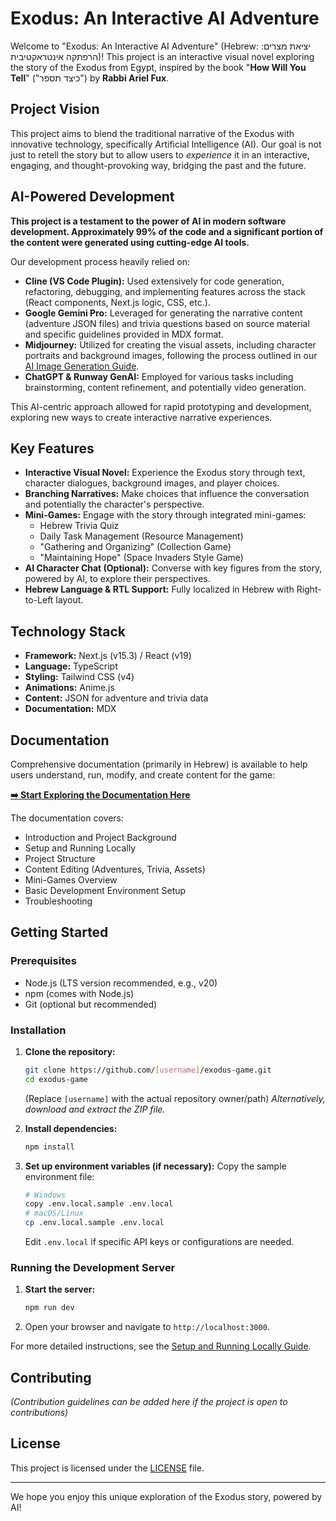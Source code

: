 # Exodus: An Interactive AI Adventure

Welcome to "Exodus: An Interactive AI Adventure" (Hebrew: יציאת מצרים: הרפתקה אינטראקטיבית)! This project is an interactive visual novel exploring the story of the Exodus from Egypt, inspired by the book "**How Will You Tell**" ("כיצד תספר") by **Rabbi Ariel Fux**.

## Project Vision

This project aims to blend the traditional narrative of the Exodus with innovative technology, specifically Artificial Intelligence (AI). Our goal is not just to retell the story but to allow users to *experience* it in an interactive, engaging, and thought-provoking way, bridging the past and the future.

## AI-Powered Development

**This project is a testament to the power of AI in modern software development. Approximately 99% of the code and a significant portion of the content were generated using cutting-edge AI tools.**

Our development process heavily relied on:

*   **Cline (VS Code Plugin):** Used extensively for code generation, refactoring, debugging, and implementing features across the stack (React components, Next.js logic, CSS, etc.).
*   **Google Gemini Pro:** Leveraged for generating the narrative content (adventure JSON files) and trivia questions based on source material and specific guidelines provided in MDX format.
*   **Midjourney:** Utilized for creating the visual assets, including character portraits and background images, following the process outlined in our [AI Image Generation Guide](/ai-docs/image-generation-guide.md).
*   **ChatGPT & Runway GenAI:** Employed for various tasks including brainstorming, content refinement, and potentially video generation.

This AI-centric approach allowed for rapid prototyping and development, exploring new ways to create interactive narrative experiences.

## Key Features

*   **Interactive Visual Novel:** Experience the Exodus story through text, character dialogues, background images, and player choices.
*   **Branching Narratives:** Make choices that influence the conversation and potentially the character's perspective.
*   **Mini-Games:** Engage with the story through integrated mini-games:
    *   Hebrew Trivia Quiz
    *   Daily Task Management (Resource Management)
    *   "Gathering and Organizing" (Collection Game)
    *   "Maintaining Hope" (Space Invaders Style Game)
*   **AI Character Chat (Optional):** Converse with key figures from the story, powered by AI, to explore their perspectives.
*   **Hebrew Language & RTL Support:** Fully localized in Hebrew with Right-to-Left layout.

## Technology Stack

*   **Framework:** Next.js (v15.3) / React (v19)
*   **Language:** TypeScript
*   **Styling:** Tailwind CSS (v4)
*   **Animations:** Anime.js
*   **Content:** JSON for adventure and trivia data
*   **Documentation:** MDX

## Documentation

Comprehensive documentation (primarily in Hebrew) is available to help users understand, run, modify, and create content for the game:

**[➡️ Start Exploring the Documentation Here](/docs/index)**

The documentation covers:
*   Introduction and Project Background
*   Setup and Running Locally
*   Project Structure
*   Content Editing (Adventures, Trivia, Assets)
*   Mini-Games Overview
*   Basic Development Environment Setup
*   Troubleshooting

## Getting Started

### Prerequisites

*   Node.js (LTS version recommended, e.g., v20)
*   npm (comes with Node.js)
*   Git (optional but recommended)

### Installation

1.  **Clone the repository:**
    ```bash
    git clone https://github.com/[username]/exodus-game.git
    cd exodus-game
    ```
    (Replace `[username]` with the actual repository owner/path)
    *Alternatively, download and extract the ZIP file.*

2.  **Install dependencies:**
    ```bash
    npm install
    ```

3.  **Set up environment variables (if necessary):**
    Copy the sample environment file:
    ```bash
    # Windows
    copy .env.local.sample .env.local
    # macOS/Linux
    cp .env.local.sample .env.local
    ```
    Edit `.env.local` if specific API keys or configurations are needed.

### Running the Development Server

1.  **Start the server:**
    ```bash
    npm run dev
    ```
2.  Open your browser and navigate to `http://localhost:3000`.

For more detailed instructions, see the [Setup and Running Locally Guide](/docs/setup-run).

## Contributing

*(Contribution guidelines can be added here if the project is open to contributions)*

## License

This project is licensed under the [LICENSE](LICENSE) file.

---

We hope you enjoy this unique exploration of the Exodus story, powered by AI!
